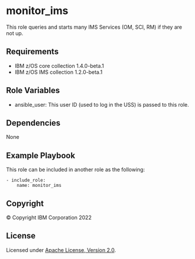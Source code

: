 monitor_ims
=========

This role queries and starts many IMS Services (OM, SCI, RM) if they are not up.

Requirements
------------
* IBM z/OS core collection 1.4.0-beta.1
* IBM z/OS IMS collection 1.2.0-beta.1


Role Variables
--------------

* ansible_user: This user ID (used to log in the USS) is passed to this role.


Dependencies
------------

None

Example Playbook
----------------

This role can be included in another role as the following:

    - include_role:
        name: monitor_ims


## Copyright
© Copyright IBM Corporation 2022

## License
Licensed under
[Apache License, Version 2.0](https://opensource.org/licenses/Apache-2.0).


